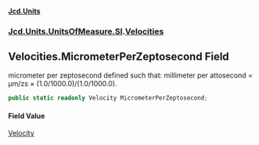 #### [Jcd.Units](index.md 'index')

### [Jcd.Units.UnitsOfMeasure.SI](Jcd.Units.UnitsOfMeasure.SI.md 'Jcd.Units.UnitsOfMeasure.SI').[Velocities](Velocities.md 'Jcd.Units.UnitsOfMeasure.SI.Velocities')

## Velocities.MicrometerPerZeptosecond Field

micrometer per zeptosecond defined such that: millimeter per attosecond = μm/zs × (1.0/1000.0)/(1.0/1000.0).

```csharp
public static readonly Velocity MicrometerPerZeptosecond;
```

#### Field Value

[Velocity](Velocity.md 'Jcd.Units.UnitTypes.Velocity')